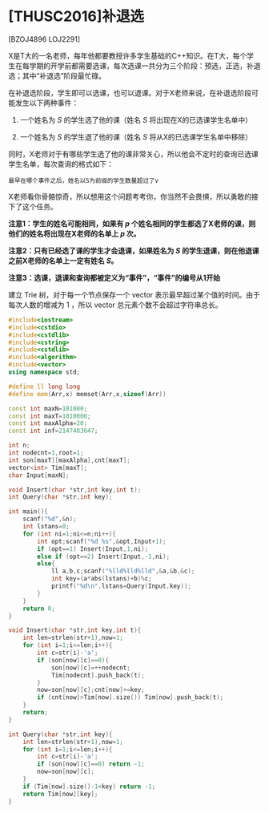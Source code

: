 # [THUSC2016]补退选
[BZOJ4896 LOJ2291]

X是T大的一名老师，每年他都要教授许多学生基础的C++知识。在T大，每个学生在每学期的开学前都需要选课，每次选课一共分为三个阶段：预选，正选，补退选；其中“补退选”阶段最忙碌。

在补退选阶段，学生即可以选课，也可以退课。对于X老师来说，在补退选阶段可能发生以下两种事件：

1.	一个姓名为 $S$ 的学生选了他的课（姓名 $S$ 将出现在X的已选课学生名单中）

2.	一个姓名为 $S$ 的学生退了他的课（姓名 $S$ 将从X的已选课学生名单中移除）

同时，X老师对于有哪些学生选了他的课非常关心，所以他会不定时的查询已选课学生名单，每次查询的格式如下：
```plain
最早在哪个事件之后，姓名以S为前缀的学生数量超过了v
```

X老师看你骨骼惊奇，所以想用这个问题考考你，你当然不会畏惧，所以勇敢的接下了这个任务。

**注意1：学生的姓名可能相同，如果有 $p$ 个姓名相同的学生都选了X老师的课，则他们的姓名将出现在X老师的名单上 $p$ 次。**

**注意2：只有已经选了课的学生才会退课，如果姓名为 $S$ 的学生退课，则在他退课之前X老师的名单上一定有姓名 $S$。**

**注意3：选课，退课和查询都被定义为“事件”，“事件”的编号从1开始**

建立 Trie 树，对于每一个节点保存一个 vector 表示最早超过某个值的时间。由于每次人数的增减为 1 ，所以 vector 总元素个数不会超过字符串总长。

```cpp
#include<iostream>
#include<cstdio>
#include<cstdlib>
#include<cstring>
#include<cstdlib>
#include<algorithm>
#include<vector>
using namespace std;

#define ll long long
#define mem(Arr,x) memset(Arr,x,sizeof(Arr))

const int maxN=101000;
const int maxT=1010000;
const int maxAlpha=20;
const int inf=2147483647;

int n;
int nodecnt=1,root=1;
int son[maxT][maxAlpha],cnt[maxT];
vector<int> Tim[maxT];
char Input[maxN];

void Insert(char *str,int key,int t);
int Query(char *str,int key);

int main(){
	scanf("%d",&n);
	int lstans=0;
	for (int ni=1;ni<=n;ni++){
		int opt;scanf("%d %s",&opt,Input+1);
		if (opt==1) Insert(Input,1,ni);
		else if (opt==2) Insert(Input,-1,ni);
		else{
			ll a,b,c;scanf("%lld%lld%lld",&a,&b,&c);
			int key=(a*abs(lstans)+b)%c;
			printf("%d\n",lstans=Query(Input,key));
		}
	}
	return 0;
}

void Insert(char *str,int key,int t){
	int len=strlen(str+1),now=1;
	for (int i=1;i<=len;i++){
		int c=str[i]-'a';
		if (son[now][c]==0){
			son[now][c]=++nodecnt;
			Tim[nodecnt].push_back(t);
		}
		now=son[now][c];cnt[now]+=key;
		if (cnt[now]>Tim[now].size()) Tim[now].push_back(t);
	}
	return;
}

int Query(char *str,int key){
	int len=strlen(str+1),now=1;
	for (int i=1;i<=len;i++){
		int c=str[i]-'a';
		if (son[now][c]==0) return -1;
		now=son[now][c];
	}
	if (Tim[now].size()-1<key) return -1;
	return Tim[now][key];
}
```